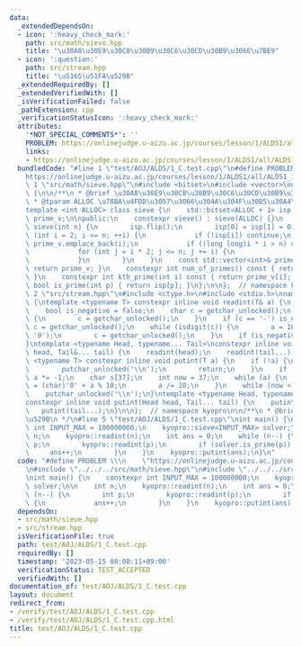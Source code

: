 ```yaml
---
data:
  _extendedDependsOn:
  - icon: ':heavy_check_mark:'
    path: src/math/sieve.hpp
    title: "\u30A8\u30E9\u30C8\u30B9\u30C6\u30CD\u30B9\u306E\u7BE9"
  - icon: ':question:'
    path: src/stream.hpp
    title: "\u5165\u51FA\u529B"
  _extendedRequiredBy: []
  _extendedVerifiedWith: []
  _isVerificationFailed: false
  _pathExtension: cpp
  _verificationStatusIcon: ':heavy_check_mark:'
  attributes:
    '*NOT_SPECIAL_COMMENTS*': ''
    PROBLEM: https://onlinejudge.u-aizu.ac.jp/courses/lesson/1/ALDS1/all/ALDS1_1_C
    links:
    - https://onlinejudge.u-aizu.ac.jp/courses/lesson/1/ALDS1/all/ALDS1_1_C
  bundledCode: "#line 1 \"test/AOJ/ALDS/1_C.test.cpp\"\n#define PROBLEM \\\n    \"\
    https://onlinejudge.u-aizu.ac.jp/courses/lesson/1/ALDS1/all/ALDS1_1_C\"\n#line\
    \ 1 \"src/math/sieve.hpp\"\n#include <bitset>\n#include <vector>\nnamespace kyopro\
    \ {\n\n/**\n * @brief \u30A8\u30E9\u30C8\u30B9\u30C6\u30CD\u30B9\u306E\u7BE9\n\
    \ * @tparam ALLOC \u78BA\u4FDD\u3057\u3066\u304A\u304F\u30B5\u30A4\u30BA\n */\n\
    template <int ALLOC> class sieve {\n    std::bitset<ALLOC + 1> isp;\n    std::vector<int>\
    \ prime_v;\n\npublic:\n    constexpr sieve() : sieve(ALLOC) {}\n    constexpr\
    \ sieve(int n) {\n        isp.flip();\n        isp[0] = isp[1] = 0;\n        for\
    \ (int i = 2; i <= n; ++i) {\n            if (!isp[i]) continue;\n           \
    \ prime_v.emplace_back(i);\n            if ((long long)i * i > n) continue;\n\
    \            for (int j = i * 2; j <= n; j += i) {\n                isp[j] = 0;\n\
    \            }\n        }\n    }\n    const std::vector<int>& primes() const {\
    \ return prime_v; }\n    constexpr int num_of_primes() const { return prime_v.size();\
    \ }\n    constexpr int kth_prime(int i) const { return prime_v[i]; }\n    constexpr\
    \ bool is_prime(int p) { return isp[p]; }\n};\n\n};  // namespace kyopro\n#line\
    \ 2 \"src/stream.hpp\"\n#include <ctype.h>\n#include <stdio.h>\nnamespace kyopro\
    \ {\ntemplate <typename T> constexpr inline void readint(T& a) {\n    a = 0;\n\
    \    bool is_negative = false;\n    char c = getchar_unlocked();\n    while (isspace(c))\
    \ {\n        c = getchar_unlocked();\n    }\n    if (c == '-') is_negative = true,\
    \ c = getchar_unlocked();\n    while (isdigit(c)) {\n        a = 10 * a + (c -\
    \ '0');\n        c = getchar_unlocked();\n    }\n    if (is_negative) a *= -1;\n\
    }\ntemplate <typename Head, typename... Tail>\nconstexpr inline void readint(Head&\
    \ head, Tail&... tail) {\n    readint(head);\n    readint(tail...);\n}\ntemplate\
    \ <typename T> constexpr inline void putint(T a) {\n    if (!a) {\n        putchar_unlocked('0');\n\
    \        putchar_unlocked('\\n');\n        return;\n    }\n    if (a < 0) putchar_unlocked('-'),\
    \ a *= -1;\n    char s[37];\n    int now = 37;\n    while (a) {\n        s[--now]\
    \ = (char)'0' + a % 10;\n        a /= 10;\n    }\n    while (now < 37) putchar_unlocked(s[now++]);\n\
    \    putchar_unlocked('\\n');\n}\ntemplate <typename Head, typename... Tail>\n\
    constexpr inline void putint(Head head, Tail... tail) {\n    putint(head);\n \
    \   putint(tail...);\n}\n\n};  // namespace kyopro\n\n/**\n * @brief \u5165\u51FA\
    \u529B\n */\n#line 5 \"test/AOJ/ALDS/1_C.test.cpp\"\nint main() {\n    constexpr\
    \ int INPUT_MAX = 100000000;\n    kyopro::sieve<INPUT_MAX> solver;\n\n    int\
    \ n;\n    kyopro::readint(n);\n    int ans = 0;\n    while (n--) {\n        int\
    \ p;\n        kyopro::readint(p);\n        if (solver.is_prime(p)) {\n       \
    \     ans++;\n        }\n    }\n    kyopro::putint(ans);\n}\n"
  code: "#define PROBLEM \\\n    \"https://onlinejudge.u-aizu.ac.jp/courses/lesson/1/ALDS1/all/ALDS1_1_C\"\
    \n#include \"../../../src/math/sieve.hpp\"\n#include \"../../../src/stream.hpp\"\
    \nint main() {\n    constexpr int INPUT_MAX = 100000000;\n    kyopro::sieve<INPUT_MAX>\
    \ solver;\n\n    int n;\n    kyopro::readint(n);\n    int ans = 0;\n    while\
    \ (n--) {\n        int p;\n        kyopro::readint(p);\n        if (solver.is_prime(p))\
    \ {\n            ans++;\n        }\n    }\n    kyopro::putint(ans);\n}\n"
  dependsOn:
  - src/math/sieve.hpp
  - src/stream.hpp
  isVerificationFile: true
  path: test/AOJ/ALDS/1_C.test.cpp
  requiredBy: []
  timestamp: '2023-05-15 08:00:11+09:00'
  verificationStatus: TEST_ACCEPTED
  verifiedWith: []
documentation_of: test/AOJ/ALDS/1_C.test.cpp
layout: document
redirect_from:
- /verify/test/AOJ/ALDS/1_C.test.cpp
- /verify/test/AOJ/ALDS/1_C.test.cpp.html
title: test/AOJ/ALDS/1_C.test.cpp
---
```

